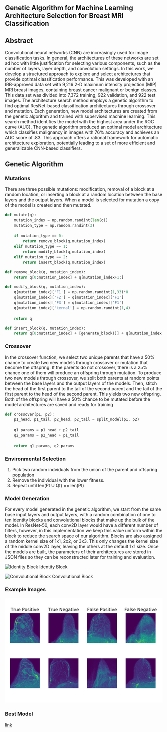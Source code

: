 ## Genetic Algorithm for Machine Learning Architecture Selection for Breast MRI Classification

## Abstract
Convolutional neural networks (CNN) are increasingly used for image classification tasks. In general, the architectures of these networks are set ad hoc with little justification for selecting various components, such as the number of layers, layer depth, and convolution settings. In this work, we develop a structured approach to explore and select architectures that provide optimal classification performance. This was developed with an IRB-approved data set with 9,216 2-D maximum intensity projection (MIP) MRI breast images, containing breast cancer malignant or benign classes. This data set was divided into 7,372 training, 922 validation, and 922 test images. The architecture search method employs a genetic algorithm to find optimal ResNet-based classification architectures through crossover and mutation. Each generation, new model architectures are created from the genetic algorithm and trained with supervised machine learning. This search method identifies the model with the highest area under the ROC curve (AUC). The genetic algorithm produced an optimal model architecture which classifies malignancy in images with 76% accuracy and achieves an AUC score of .83. This approach offers a rational framework for automatic architecture exploration, potentially leading to a set of more efficient and generalizable CNN-based classifiers.

## Genetic Algorithm
### Mutations
There are three possible mutations: modification, removal of a block at a random location, or inserting a block at a random location between the base layers and the output layers. When a model is selected for mutation a copy of the model is created and then mutated.

```python
def mutate(q):
    mutation_index = np.random.randint(len(q))
    mutation_type = np.random.randint(3)

    if mutation_type == 0:
        return remove_block(q,mutation_index)
    elif mutation_type == 1:
        return modify_block(q,mutation_index)
    elif mutation_type == 2:
        return insert_block(q,mutation_index)
```
```python
def remove_block(q, mutation_index):
    return q[0:mutation_index] + q[mutation_index+1:]
```
```python
def modify_block(q, mutation_index):
    q[mutation_index]['F1'] = np.random.randint(1,33)*8
    q[mutation_index]['F2'] = q[mutation_index]['F1']
    q[mutation_index]['F3'] = q[mutation_index]['F1']
    q[mutation_index]['kernal'] = np.random.randint(1,4)
    
    return q
```
```python
def insert_block(q, mutation_index):
    return q[0:mutation_index] + [generate_block()] + q[mutation_index:]
```

### Crossover
In the crossover function, we select two unique parents that have a 50% chance to create two new models through crossover or mutation that become the offspring. If the parents do not crossover, there is a 25% chance one of them will produce an offspring through mutation. To produce two new models through crossover, we split both parents at random points between the base layers and the output layers of the models. Then, stitch the head of the first parent to the tail of the second parent and the tail of the first parent to the head of the second parent. This yields two new offspring. Both of the offspring will have a 50% chance to be mutated before the model architectures are saved and ready for training

```python
def crossover(p1, p2):
    p1_head, p1_tail, p2_head, p2_tail = split_model(p1, p2)

    q1_params = p1_head + p2_tail
    q2_params = p2_head + p1_tail

    return q1_params, q2_params
```

### Environmental Selection
1. Pick two random indviduals from the union of the parent and offspring population
2. Remove the individual with the lower fitness.
3. Repeat until len(Pt U Qt) == len(Pt)
 
### Model Generation
For every model generated in the genetic algorithm, we start from the same base input layers and output layers, with a random combination of one to ten identity blocks and convolutional blocks that make up the bulk of the model. In ResNet-50, each conv2D layer would have a different number of filters, however, in this implementation we keep this value uniform within the block to reduce the search space of our algorithm. Blocks are also assigned a random kernel size of 1x1, 2x2, or 3x3. This only changes the kernel size of the middle conv2D layer, leaving the others at the default 1x1 size. Once the models are built, the parameters of their architectures are stored in JSON files so they can be reconstructed later for training and evaluation.

![Identity Block](https://miro.medium.com/max/2916/1*uyXEvYztiv3fGGCCPbm8Jg.png)
Identity Block

![Convolutional Block](https://miro.medium.com/max/2588/1*U5wkA4O1IpY-ekXqFh0tUQ.png)
Convolutional Block

### Example Images
![Classified Images](/test.svg)

### Best Model
<a href="Models.md">link</a>
